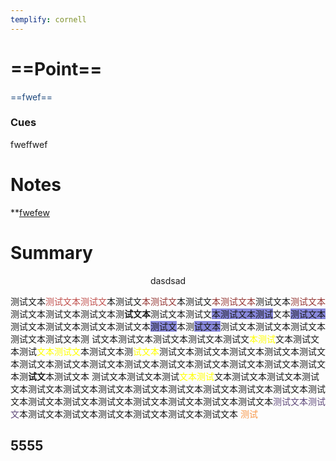 ```yaml
---
templify: cornell
---
```


# ==Point==

<font color="#1f497d">==fwef==</font>

### Cues

fweffwef

# Notes

**<u>fwefew</u>

# Summary

<center>dasdsad</center>

测试文本<font color="#c0504d">测试文本测试文</font>本测试文<font color="#953734">本测试文</font>本测试文<font color="#953734">本测试文本</font>测试文本<font color="#953734">测试文本</font>测试文本测试文本测试文本测**试文本**测试文本测试文<span style="background:rgba(25, 25, 188, 0.51)">本测试文本测试</span>文本<span style="background:rgba(25, 25, 188, 0.51)">测试文本</span>测试文本测试文本测试文本测试文本<span style="background:rgba(25, 25, 188, 0.51)">测试文</span>本测<span style="background:rgba(25, 25, 188, 0.51)">试文本</span>测试文本测试文本测试文本测试文本测试文本测
试文本测试文本测试文本测试文本测试文<font color="#ffff00">本测试</font>文本测试文本测试<font color="#ffff00">文本测试文</font>本测试文本测<font color="#ffff00">试文本</font>测试文本测试文本测试文本测试文本测试文本测试文本测试文本测试文本测试文本测试文本测试文本测试文本测试文本测试文本测**试文**本测试文本
测试文本测试文本测试<font color="#ffff00">文本测试</font>文本测试文本测试文本测试文本测试文本测试文本测试文本测试文本测试文本测试文本测试文本测试文本测试文本测试文本测试文本测试文本测试文本测试文本测试文本测试文本<font color="#5f497a">测试文本测试文</font>本测试文本测试文本测试文本测试文本测试文本测试文本
<font color="#f79646">测试</font>

## 5555

